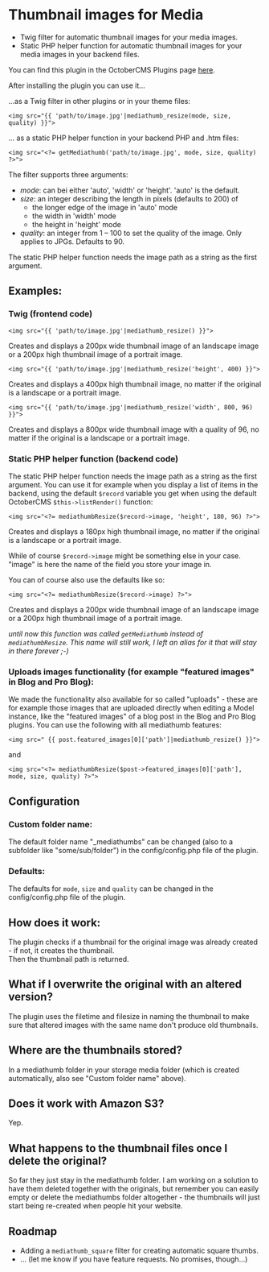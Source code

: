 # Thumbnail images for Media

+ Twig filter for automatic thumbnail images for your media images.
+ Static PHP helper function for automatic thumbnail images for your media images in your backend files.

You can find this plugin in the OctoberCMS Plugins page [here](http://octobercms.com/plugin/manogi-mediathumb).

After installing the plugin you can use it...

...as a Twig filter in other plugins or in your theme files:

    <img src="{{ 'path/to/image.jpg'|mediathumb_resize(mode, size, quality) }}">

... as a static PHP helper function in your backend PHP and .htm files:

    <img src="<?= getMediathumb('path/to/image.jpg', mode, size, quality) ?>">

The filter supports three arguments:

+ _mode_: can bei either 'auto', 'width' or 'height'. 'auto' is the default.
+ _size_: an integer describing the length in pixels (defaults to 200) of
    - the longer edge of the image in 'auto' mode
    - the width in 'width' mode
    - the height in 'height' mode
+ _quality_: an integer from 1 – 100 to set the quality of the image. Only applies to JPGs. Defaults to 90.

The static PHP helper function needs the image path as a string as the first argument. 

## Examples:

### Twig (frontend code)

    <img src="{{ 'path/to/image.jpg'|mediathumb_resize() }}">

Creates and displays a 200px wide thumbnail image of an landscape image or a 200px high thumbnail image of a portrait image. 


    <img src="{{ 'path/to/image.jpg'|mediathumb_resize('height', 400) }}">

Creates and displays a 400px high thumbnail image, no matter if the original is a landscape or a portrait image. 


    <img src="{{ 'path/to/image.jpg'|mediathumb_resize('width', 800, 96) }}">

Creates and displays a 800px wide thumbnail image with a quality of 96, no matter if the original is a landscape or a portrait image. 


### Static PHP helper function (backend code)

The static PHP helper function needs the image path as a string as the first argument. You can use it for example when you display a list of items in the backend, using the default `$record` variable you get when using the default OctoberCMS `$this->listRender()` function:

    <img src="<?= mediathumbResize($record->image, 'height', 180, 96) ?>">

Creates and displays a 180px high thumbnail image, no matter if the original is a landscape or a portrait image.

While of course `$record->image` might be something else in your case. "image" is here the name of the field you store your image in.

You can of course also use the defaults like so:

    <img src="<?= mediathumbResize($record->image) ?>">

Creates and displays a 200px wide thumbnail image of an landscape image or a 200px high thumbnail image of a portrait image. 

_until now this function was called `getMediathumb` instead of `mediathumbResize`. This name will still work, I left an alias for it that will stay in there forever ;-)_


### Uploads images functionality (for example "featured images" in Blog and Pro Blog):

We made the functionality also available for so called "uploads" - these are for example those images that are uploaded directly when editing a Model instance, like the "featured images" of a blog post in the Blog and Pro Blog plugins. You can use the following with all mediathumb features:

    <img src=" {{ post.featured_images[0]['path']|mediathumb_resize() }}">

and

    <img src="<?= mediathumbResize($post->featured_images[0]['path'], mode, size, quality) ?>">




## Configuration

### Custom folder name:

The default folder name "_mediathumbs" can be changed (also to a subfolder like "some/sub/folder") in the config/config.php file of the plugin.


### Defaults:

The defaults for `mode`, `size` and `quality` can be changed in the config/config.php file of the plugin.


## How does it work:

The plugin checks if a thumbnail for the original image was already created - if not, it creates the thumbnail.  
Then the thumbnail path is returned.

## What if I overwrite the original with an altered version?

The plugin uses the filetime and filesize in naming the thumbnail to make sure that altered images with the same name don't produce old thumbnails.

## Where are the thumbnails stored?

In a mediathumb folder in your storage media folder (which is created automatically, also see "Custom folder name" above).

## Does it work with Amazon S3?

Yep.

## What happens to the thumbnail files once I delete the original?

So far they just stay in the mediathumb folder. I am working on a solution to have them deleted together with the originals, but remember you can easily empty or delete the mediathumbs folder altogether - the thumbnails will just start being re-created when people hit your website.

## Roadmap

+ Adding a `mediathumb_square` filter for creating automatic square thumbs.
+ ... (let me know if you have feature requests. No promises, though...)
